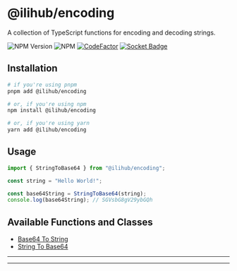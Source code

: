 # @ilihub/encoding

A collection of TypeScript functions for encoding and decoding strings.

![NPM Version](https://img.shields.io/npm/v/%40ilihub%2Fencoding?color=33cd56&logo=npm)
![NPM](https://img.shields.io/npm/l/%40ilihub%2Fencoding)
[![CodeFactor](https://www.codefactor.io/repository/github/ilihub/npm/badge)](https://www.codefactor.io/repository/github/ilihub/npm)
[![Socket Badge](https://socket.dev/api/badge/npm/package/@ilihub/encoding)](https://socket.dev/npm/package/@ilihub/encoding)

## Installation

```bash
# if you're using pnpm
pnpm add @ilihub/encoding

# or, if you're using npm
npm install @ilihub/encoding

# or, if you're using yarn
yarn add @ilihub/encoding
```

## Usage

```javascript
import { StringToBase64 } from "@ilihub/encoding";

const string = "Hello World!";

const base64String = StringToBase64(string);
console.log(base64String); // SGVsbG8gV29ybGQh
```

## Available Functions and Classes

- [Base64 To String](https://www.npmjs.com/package/@ilihub/base64-to-string)
- [String To Base64](https://www.npmjs.com/package/@ilihub/string-to-base64)

---

<!-- sponsors_and_backers_section_start -->

<!-- sponsors_and_backers_section_end -->

---

